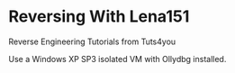 # Reversing With Lena151
Reverse Engineering Tutorials from Tuts4you

Use a Windows XP SP3 isolated VM with Ollydbg installed.

